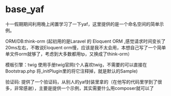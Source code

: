 # base_yaf
十一假期期间利用晚上闲置学习了一下yaf，这里提供的是一个命名空间的简单示例。

ORM/DB:think-orm 
(起初用的是Laravel 的 Eloquent ORM ,感觉请求时间变长了20ms左右，不敢说Eloquent orm慢，应该是我不太会用，本想自己写了一个简单单文件orm就够了，考虑到大多数都用tp，又换成了think-orm）

模板引擎：twig 
使用手册twig官网(个人喜欢twig，不需要的可以直接在Bootstrap.php 将_initPlugin里的将它注释掉，就是默认的Sample)

验证码:
提供了一个验证码，从别人的yaf封装里拿的（在他写的代码里学到了很多，非常感谢），主要是提供一个示例，其实需要什么用composer就可以了







